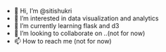 - 👋 Hi, I’m @sitishukri
- 👀 I’m interested in data visualization and analytics
- 🌱 I’m currently learning flask and d3
- 💞️ I’m looking to collaborate on ..(not for now)
- 📫 How to reach me (not for now)

<!---
sitishukri/sitishukri is a ✨ special ✨ repository because its `README.md` (this file) appears on your GitHub profile.
You can click the Preview link to take a look at your changes.
--->
